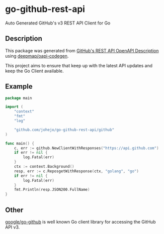 # go-github-rest-api

Auto Generated GitHub's v3 REST API Client for Go

## Description

This package was generated from [GitHub's REST API OpenAPI Description](https://github.com/github/rest-api-description) using [deepmap/oapi-codegen](https://github.com/deepmap/oapi-codegen).

This project aims to ensure that keep up with the latest API updates and keep the Go Client available.

## Example

```go
package main

import (
	"context"
	"fmt"
	"log"

	"github.com/johejo/go-github-rest-api/github"
)

func main() {
	c, err := github.NewClientWithResponses("https://api.github.com")
	if err != nil {
		log.Fatal(err)
	}
	ctx := context.Background()
	resp, err := c.ReposgetWithResponse(ctx, "golang", "go")
	if err != nil {
		log.Fatal(err)
	}
	fmt.Println(resp.JSON200.FullName)
}
```

## Other

[google/go-github](https://github.com/google/go-github) is well known Go client library for accessing the GitHub API v3.
